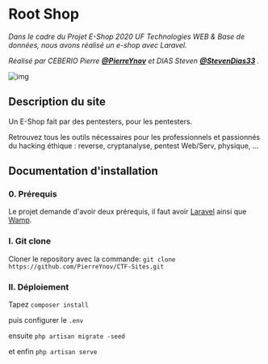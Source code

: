 # Root Shop

_Dans le cadre du Projet E-Shop 2020 UF Technologies WEB & Base de données, nous avons réalisé un e-shop avec Laravel._


_Réalisé par CEBERIO Pierre **[@PierreYnov](https://github.com/PierreYnov)** et DIAS Steven **[@StevenDias33](https://github.com/StevenDias33)** ._


![img](https://github.com/PierreYnov/CTF-Sites/slides/images/rootshop.png)

## Description du site

Un E-Shop fait par des pentesters, pour les pentesters.

Retrouvez tous les outils nécessaires pour les professionnels et passionnés du hacking éthique : reverse, cryptanalyse, pentest Web/Serv, physique, …


## Documentation d'installation

### 0. Prérequis

Le projet demande d'avoir deux prérequis, il faut avoir [Laravel](https://laravel.com/docs/4.2) ainsi que [Wamp](https://sourceforge.net/projects/wampserver/).

### I. Git clone

Cloner le repository avec la commande: `git clone https://github.com/PierreYnov/CTF-Sites.git`

### II. Déploiement

Tapez 
`composer install`

puis configurer le `.env `

ensuite
`php artisan migrate -seed`

et enfin `php artisan serve`
